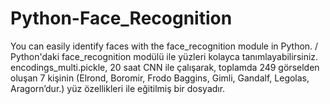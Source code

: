 # Python-Face_Recognition
You can easily identify faces with the face_recognition module in Python. / Python'daki face_recognition modülü ile yüzleri kolayca tanımlayabilirsiniz. <br>
encodings_multi.pickle, 20 saat CNN ile çalışarak, toplamda 249 görselden oluşan 7 kişinin (Elrond, Boromir, Frodo Baggins, Gimli, Gandalf, Legolas, Aragorn’dur.) yüz özellikleri ile eğitilmiş bir dosyadır.
